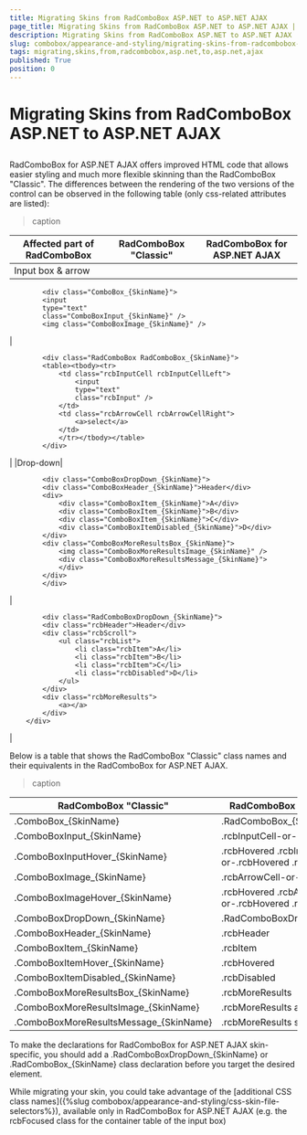 ```yaml
---
title: Migrating Skins from RadComboBox ASP.NET to ASP.NET AJAX
page_title: Migrating Skins from RadComboBox ASP.NET to ASP.NET AJAX | UI for ASP.NET AJAX Documentation
description: Migrating Skins from RadComboBox ASP.NET to ASP.NET AJAX
slug: combobox/appearance-and-styling/migrating-skins-from-radcombobox-asp.net-to-asp.net-ajax
tags: migrating,skins,from,radcombobox,asp.net,to,asp.net,ajax
published: True
position: 0
---
```


# Migrating Skins from RadComboBox ASP.NET to ASP.NET AJAX



## 

RadComboBox for ASP.NET AJAX offers improved HTML code that allows easier styling and much more flexible skinning than the RadComboBox "Classic". The differences between the rendering of the two versions of the control can be observed in the following table (only css-related attributes are listed):


>caption  

| Affected part of RadComboBox | RadComboBox "Classic" | RadComboBox for ASP.NET AJAX |
| ------ | ------ | ------ |
|Input box & arrow|

````ASPNET
	    <div class="ComboBox_{SkinName}">
	    <input
	    type="text"
	    class="ComboBoxInput_{SkinName}" />
	    <img class="ComboBoxImage_{SkinName}" />
````

|

````ASPNET
	    <div class="RadComboBox RadComboBox_{SkinName}">
	    <table><tbody><tr>
	        <td class="rcbInputCell rcbInputCellLeft">
	            <input
	            type="text"
	            class="rcbInput" />
	        </td>
	        <td class="rcbArrowCell rcbArrowCellRight">
	            <a>select</a>
	        </td>
	        </tr></tbody></table>
	    </div>
````

|
|Drop-down|

````ASPNET
	    <div class="ComboBoxDropDown_{SkinName}">
	    <div class="ComboBoxHeader_{SkinName}">Header</div>
	    <div>
	        <div class="ComboBoxItem_{SkinName}">A</div>
	        <div class="ComboBoxItem_{SkinName}">B</div>
	        <div class="ComboBoxItem_{SkinName}">C</div>
	        <div class="ComboBoxItemDisabled_{SkinName}">D</div>
	    </div>
	    <div class="ComboBoxMoreResultsBox_{SkinName}">
	        <img class="ComboBoxMoreResultsImage_{SkinName}" />
	        <div class="ComboBoxMoreResultsMessage_{SkinName}">
	        </div>
	    </div>
	    </div>
````

|

````ASPNET
	    <div class="RadComboBoxDropDown_{SkinName}">
	    <div class="rcbHeader">Header</div>
	    <div class="rcbScroll">
	        <ul class="rcbList">
	            <li class="rcbItem">A</li>
	            <li class="rcbItem">B</li>
	            <li class="rcbItem">C</li>
	            <li class="rcbDisabled">D</li>
	        </ul>
	    </div>
	    <div class="rcbMoreResults">
	        <a></a>
	    </div>
	</div>
````

|

Below is a table that shows the RadComboBox "Classic" class names and their equivalents in the RadComboBox for ASP.NET AJAX.


>caption  

| RadComboBox "Classic" | RadComboBox for ASP.NET AJAX |
| ------ | ------ |
|.ComboBox_{SkinName}|.RadComboBox_{SkinName}|
|.ComboBoxInput_{SkinName}|.rcbInputCell-or-.rcbInput|
|.ComboBoxInputHover_{SkinName}|.rcbHovered .rcbInputCell-or-.rcbHovered .rcbInput|
|.ComboBoxImage_{SkinName}|.rcbArrowCell-or-.rcbArrowCell a|
|.ComboBoxImageHover_{SkinName}|.rcbHovered .rcbArrowCell-or-.rcbHovered .rcbArrowCell a|
|.ComboBoxDropDown_{SkinName}|.RadComboBoxDropDown_{SkinName}|
|.ComboBoxHeader_{SkinName}|.rcbHeader|
|.ComboBoxItem_{SkinName}|.rcbItem|
|.ComboBoxItemHover_{SkinName}|.rcbHovered|
|.ComboBoxItemDisabled_{SkinName}|.rcbDisabled|
|.ComboBoxMoreResultsBox_{SkinName}|.rcbMoreResults|
|.ComboBoxMoreResultsImage_{SkinName}|.rcbMoreResults a|
|.ComboBoxMoreResultsMessage_{SkinName}|.rcbMoreResults span|

To make the declarations for RadComboBox for ASP.NET AJAX skin-specific, you should add a .RadComboBoxDropDown_{SkinName} or .RadComboBox_{SkinName} class declaration before you target the desired element.

While migrating your skin, you could take advantage of the [additional CSS class names]({%slug combobox/appearance-and-styling/css-skin-file-selectors%}), available only in RadComboBox for ASP.NET AJAX (e.g. the rcbFocused class for the container table of the input box)
